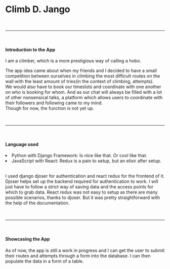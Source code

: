 <h1>Climb D. Jango</h1>
<br/>
<hr/>
<br/>
<h4>Introduction to the App</h4>
<p>
I am a climber, which is a more prestigious way of calling a hobo.
</p>
<p>
The app idea came about when my friends and I decided to have a small competition between ourselves
in climbing the most difficult routes on the wall with the least amount of tries(in the context of climbing, attempts).
<br/>
We would also have to book our timeslots and coordinate with one another on who is booking for whom.
And as our chat will always be filled with a lot of other nonsensical talks, a platform which allows users to coordinate with their followers and following came to my mind. 
<br/>
Though for now, the function is not yet up.
</p>
<br/>
<hr/>
<br/>
<h4>Language used</h4>
<li>
Python with Django Framework: Is nice like that. Or cool like that.
</li>
<li>
JavaScript with React: Redux is a pain to setup, but an elixir after setup.
</li>
<br/>
<p>
I used django djoser for authentication and react redux for the frontend of it.
<br/>
Djoser helps set up the backend required for authentication to work. I will just have to follow a strict way of saving data and the access points for which to grab data.
React redux was not easy to setup as there are many possible scenarios, thanks to djoser. But it was pretty straightforward with the help of the documentation.
</p>
<br/>
<hr/>
<br/>
<h4>Showcasing the App</h4>
<p>
As of now, the app is still a work in progress and I can get the user to submit their routes and attempts through a form into the database. I can then populate the data in a form of a table.
</p>


